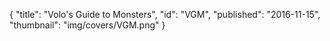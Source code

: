 {
  "title": "Volo's Guide to Monsters",
  "id": "VGM",
  "published": "2016-11-15",
  "thumbnail": "img/covers/VGM.png"
}